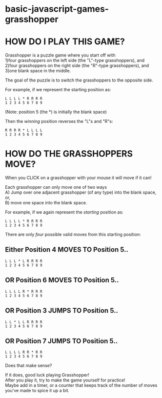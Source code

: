 # basic-javascript-games-grasshopper

HOW DO I PLAY THIS GAME?
========================
Grasshopper is a puzzle game where you start off with  
1)four grasshoppers on the left side (the "L"-type grasshoppers), and  
2)four grasshoppers on the right side (the "R"-type grasshoppers), and  
3)one blank space in the middle.  

The goal of the puzzle is to switch the grasshoppers to the opposite side.  

For example, if we represent the starting position as:  

`L L L L * R R R R`  
`1 2 3 4 5 6 7 8 9`  

(Note: position 5 (the *) is initially the blank space)  

Then the *winning* position reverses the "L"s and "R"s:  

`R R R R * L L L L`  
`1 2 3 4 5 6 7 8 9`  


HOW DO THE GRASSHOPPERS MOVE?
=============================
When you CLICK on a grasshopper with your mouse it will move if it can!  

Each grasshopper can only move one of two ways  
A) Jump over one adjacent grasshopper (of any type) into the blank space, or,  
B) move one space into the blank space.  


For example, if we again represent the *starting* position as:  

`L L L L * R R R R`  
`1 2 3 4 5 6 7 8 9`  



There are only *four* possible valid moves from this starting position:  

Either Position 4 MOVES TO Position 5..  
---------------------------------------
`L L L * L R R R R`  
`1 2 3 4 5 6 7 8 9`  


OR Position 6 MOVES TO Position 5..
---------------------------------------
`L L L L R * R R R`  
`1 2 3 4 5 6 7 8 9`  



OR Position 3 JUMPS TO Position 5..
---------------------------------------
`L L * L L R R R R`  
`1 2 3 4 5 6 7 8 9`   


OR Position 7 JUMPS TO Position 5..
---------------------------------------
`L L L L R R * R R`  
`1 2 3 4 5 6 7 8 9`   

Does that make sense? 

If it does, good luck playing Grasshopper!  
After you play it, try to make the game yourself for practice!  
Maybe add in a timer, or a counter that keeps track of the number of moves you've made to spice it up a bit.
